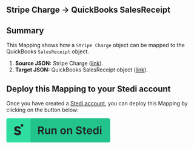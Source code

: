 ## Stripe Charge → QuickBooks SalesReceipt

## Summary

This Mapping shows how a `Stripe Charge` object can be mapped to the QuickBooks `SalesReceipt` object.

1. **Source JSON:** Stripe Charge ([link](https://stripe.com/docs/api/charges/object)).
2. **Target JSON:** QuickBooks SalesReceipt object ([link](https://developer.intuit.com/app/developer/qbo/docs/api/accounting/all-entities/salesreceipt)).

## Deploy this Mapping to your Stedi account

Once you have created a [Stedi account](https://terminal.stedi.com/sign-up?email=), you can deploy this Mapping by clicking on the button below:

[![Run on Stedi](./../RunOnStedi.svg)](https://stedi.com/app/mappings/import?mapping=https://raw.githubusercontent.com/Stedi/starter-kit/main/mappings-examples/stripe-charge-to-quickbooks-salesreceipt/mapping.json&source_json=https://raw.githubusercontent.com/Stedi/starter-kit/main/mappings-examples/stripe-charge-to-quickbooks-salesreceipt/stripe-charge.json&target_json=https://raw.githubusercontent.com/Stedi/starter-kit/main/mappings-examples/stripe-charge-to-quickbooks-salesreceipt/quickbooks-salesreceipt.json&referrer=starter-kit)
